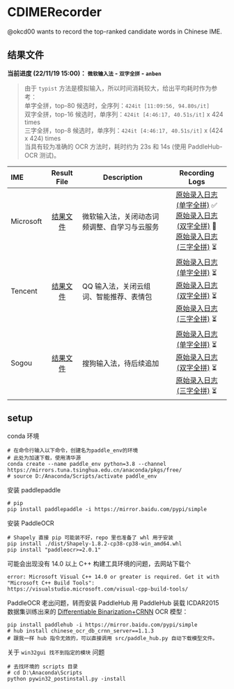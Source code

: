 # CDIMERecorder
@okcd00 wants to record the top-ranked candidate words in Chinese IME.


## 结果文件

**当前进度 (22/11/19 15:00)： `微软输入法` - `双字全拼` - `anben`** 

> 由于 `typist` 方法是模拟输入，所以时间消耗较大，给出平均耗时作为参考：   
> 单字全拼，top-80 候选时，全序列：`424it [11:09:56, 94.80s/it]`     
> 双字全拼，top-16 候选时，单序列：`424it [4:46:17, 40.51s/it]` x 424 times    
> 三字全拼，top-8 候选时，单序列：`424it [4:46:17, 40.51s/it]` x (424 x 424) times    
> 当具有较为准确的 OCR 方法时，耗时约为 23s 和 14s (使用 PaddleHub-OCR 测试)。

| IME      |    Result File | Description | Recording Logs  |
| :-------- | :--------: | --- | :--: |
| Microsoft |   [结果文件]('./release/input_candidates.microsoft.json')<br>  | 微软输入法，关闭动态词频调整、自学习与云服务 | [原始录入日志 (单字全拼)]('./release/microsoft/input_candidates.typist.1c40_log.txt') &#x2705; <br>[原始录入日志 (双字全拼)]('./release/microsoft/input_candidates.typist.2c16_log.txt') &#x1F40C; <br>[原始录入日志 (三字全拼)]('./release/microsoft/input_candidates.typist.3c8_log.txt') &#x23F3; |
| Tencent |   [结果文件]('./release/input_candidates.tencent.json')<br>  | QQ 输入法，关闭云组词、智能推荐、表情包 | [原始录入日志 (单字全拼)]('./release/tencent/input_candidates.typist.1c40_log.txt') &#x23F3; <br>[原始录入日志 (双字全拼)]('./release/tencent/input_candidates.typist.2c16_log.txt') &#x23F3; <br>[原始录入日志 (三字全拼)]('./release/input_candidates.typist.3c8_log.txt') &#x23F3; |
| Sogou |   [结果文件]('./release/input_candidates.sogou.json')<br>  | 搜狗输入法，待后续追加 | [原始录入日志 (单字全拼)]('./release/sogou/input_candidates.typist.1c40_log.txt') &#x23F3; <br>[原始录入日志 (双字全拼)]('./release/sogou/input_candidates.typist.2c16_log.txt') &#x23F3; <br>[原始录入日志 (三字全拼)]('./release/sogou/input_candidates.typist.3c8_log.txt') &#x23F3; |

## setup

conda 环境
```
# 在命令行输入以下命令，创建名为paddle_env的环境
# 此处为加速下载，使用清华源
conda create --name paddle_env python=3.8 --channel https://mirrors.tuna.tsinghua.edu.cn/anaconda/pkgs/free/
# source D:/Anaconda/Scripts/activate paddle_env
```

安装 paddlepaddle
```
# pip
pip install paddlepaddle -i https://mirror.baidu.com/pypi/simple
```

安装 PaddleOCR
```
# Shapely 直接 pip 可能装不好，repo 里也准备了 whl 用于安装
pip install ./dist/Shapely-1.8.2-cp38-cp38-win_amd64.whl 
pip install "paddleocr>=2.0.1"
```

可能会出现没有 14.0 以上 C++ 构建工具环境的问题，去网站下载个
```
error: Microsoft Visual C++ 14.0 or greater is required. Get it with "Microsoft C++ Build Tools": https://visualstudio.microsoft.com/visual-cpp-build-tools/
```

PaddleOCR 老出问题，转而安装 PaddleHub
用 PaddleHub 装载 ICDAR2015 数据集训练出来的 [Differentiable Binarization+CRNN](https://arxiv.org/pdf/1507.05717.pdf) OCR 模型：
```
pip install paddlehub -i https://mirror.baidu.com/pypi/simple
# hub install chinese_ocr_db_crnn_server==1.1.3
# 跟我一样 hub 指令无效的，可以直接调用 src/paddle_hub.py 自动下载模型文件。
```

关于 `win32gui 找不到指定的模块` 问题
```
# 去找环境的 scripts 目录
# cd D:\Anaconda\Scripts
python pywin32_postinstall.py -install
```